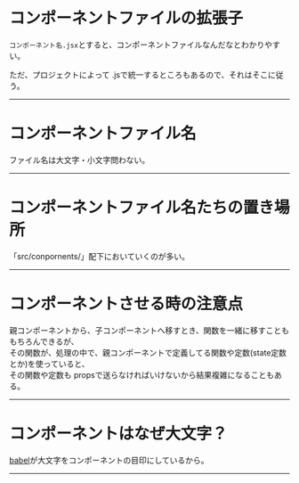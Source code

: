 # コンポーネントファイルの拡張子
`コンポーネント名.jsx`とすると、コンポーネントファイルなんだなとわかりやすい。

ただ、プロジェクトによって .jsで統一するところもあるので、それはそこに従う。
***

# コンポーネントファイル名
ファイル名は大文字・小文字問わない。
***

# コンポーネントファイル名たちの置き場所
「src/conpornents/」配下においていくのが多い。
***

# コンポーネントさせる時の注意点
親コンポーネントから、子コンポーネントへ移すとき、関数を一緒に移すことももちろんできるが、  
その関数が、処理の中で、親コンポーネントで定義してる関数や定数(state定数とか)を使っていると、  
その関数や定数も propsで送らなければいけないから結果複雑になることもある。
***

# コンポーネントはなぜ大文字？
[babel](https://github.com/Tarara33/TIL/blob/main/%E7%92%B0%E5%A2%83%E6%A7%8B%E7%AF%89%E7%B3%BB/Node.js/%E3%82%A4%E3%83%B3%E3%82%B9%E3%83%88%E3%83%BC%E3%83%AB/%E3%83%88%E3%83%A9%E3%83%B3%E3%82%B9%E3%83%91%E3%82%A4%E3%83%A9.md)が大文字をコンポーネントの目印にしているから。
***
